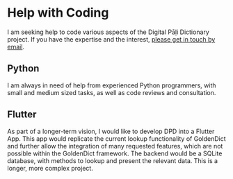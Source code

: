 # Help with Coding

I am seeking help to code various aspects of the Digital Pāḷi Dictionary project. If you have the expertise and the interest, [please get in touch by email](mailto:digitalpalidictionary@gmail.com).

## Python

I am always in need of help from experienced Python programmers, with small and medium sized tasks, as well as code reviews and consultation. 

## Flutter

As part of a longer-term vision, I would like to develop DPD into a Flutter App. This app would replicate the current lookup functionality of GoldenDict and further allow the integration of many requested features, which are not possible within the GoldenDict framework. The backend would be a SQLite database, with methods to lookup and present the relevant data. This is a longer, more complex project.
